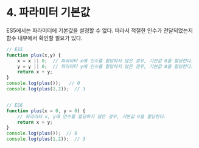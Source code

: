 # 4. 파라미터 기본값

ES5에서는 파라미터에 기본값을 설정할 수 없다. 따라서 적절한 인수가 전달되었는지 함수 내부에서 확인할 필요가 있다.

```jsx
// ES5
function plus(x,y) {
	x = x || 0;  // 파라미터 x에 인수를 할당하지 않은 경우, 기본값 0을 할당한다.
	y = y || 0;  // 파라미터 y에 인수를 할당하지 않은 경우, 기본값 0을 할당한다.
	return x + y;
}
console.log(plus());   // 0
console.log(plus(1,2));  // 3


// ES6
function plus(x = 0, y = 0) {
	// 파라미터 x, y에 인수를 할당하지 않은 경우, 기본값 0을 할당한다.
	return x + y;
}
console.log(plus());  // 0
console.log(plus(1,2));  // 3
```